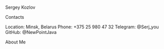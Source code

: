 Sergey Kozlov

Contacts 

Location: Minsk, Belarus
Phone: +375 25 980 47 32
Telegram: @Serj_you
GitHub: @NewPointJava

About Me
